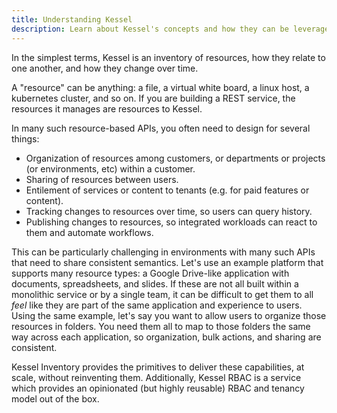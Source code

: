 ```yaml
---
title: Understanding Kessel
description: Learn about Kessel's concepts and how they can be leveraged to unify APIs.
---
```


In the simplest terms, Kessel is an inventory of resources, how they relate to one another, and how they change over time.

A "resource" can be anything: a file, a virtual white board, a linux host, a kubernetes cluster, and so on. If you are building a REST service, the resources it manages are resources to Kessel.

In many such resource-based APIs, you often need to design for several things:

- Organization of resources among customers, or departments or projects (or environments, etc) within a customer.
- Sharing of resources between users.
- Entilement of services or content to tenants (e.g. for paid features or content).
- Tracking changes to resources over time, so users can query history.
- Publishing changes to resources, so integrated workloads can react to them and automate workflows.

This can be particularly challenging in environments with many such APIs that need to share consistent semantics. Let's use an example platform that supports many resource types: a Google Drive-like application with documents, spreadsheets, and slides. If these are not all built within a monolithic service or by a single team, it can be difficult to get them to all _feel_ like they are part of the same application and experience to users. Using the same example, let's say you want to allow users to organize those resources in folders. You need them all to map to those folders the same way across each application, so organization, bulk actions, and sharing are consistent.

Kessel Inventory provides the primitives to deliver these capabilities, at scale, without reinventing them. Additionally, Kessel RBAC is a service which provides an opinionated (but highly reusable) RBAC and tenancy model out of the box.
